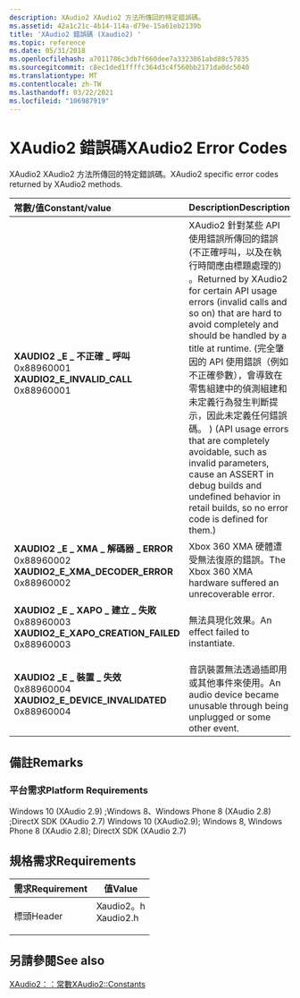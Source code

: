 ```yaml
---
description: XAudio2 XAudio2 方法所傳回的特定錯誤碼。
ms.assetid: 42a1c21c-4b14-114a-d79e-15a61eb2139b
title: 'XAudio2 錯誤碼 (Xaudio2) '
ms.topic: reference
ms.date: 05/31/2018
ms.openlocfilehash: a7011786c3db7f660dee7a3323861abd88c57835
ms.sourcegitcommit: c8ec1ded1ffffc364d3c4f560bb2171da0dc5040
ms.translationtype: MT
ms.contentlocale: zh-TW
ms.lasthandoff: 03/22/2021
ms.locfileid: "106987919"
---
```

# <a name="xaudio2-error-codes"></a><span data-ttu-id="ddbd3-103">XAudio2 錯誤碼</span><span class="sxs-lookup"><span data-stu-id="ddbd3-103">XAudio2 Error Codes</span></span>

<span data-ttu-id="ddbd3-104">XAudio2 XAudio2 方法所傳回的特定錯誤碼。</span><span class="sxs-lookup"><span data-stu-id="ddbd3-104">XAudio2 specific error codes returned by XAudio2 methods.</span></span>



| <span data-ttu-id="ddbd3-105">常數/值</span><span class="sxs-lookup"><span data-stu-id="ddbd3-105">Constant/value</span></span>                                                                                                                                                                                                                                                                      | <span data-ttu-id="ddbd3-106">Description</span><span class="sxs-lookup"><span data-stu-id="ddbd3-106">Description</span></span>                                                                                                                                                                                                                                                                                                                                                       |
|:------------------------------------------------------------------------------------------------------------------------------------------------------------------------------------------------------------------------------------------------------------------------------------|:------------------------------------------------------------------------------------------------------------------------------------------------------------------------------------------------------------------------------------------------------------------------------------------------------------------------------------------------------------------|
| <span id="XAUDIO2_E_INVALID_CALL"></span><span id="xaudio2_e_invalid_call"></span><dl> <span data-ttu-id="ddbd3-107"><dt>**XAUDIO2 \_E \_ 不正確 \_ 呼叫**</dt> <dt>0x88960001</dt></span><span class="sxs-lookup"><span data-stu-id="ddbd3-107"><dt>**XAUDIO2\_E\_INVALID\_CALL**</dt> <dt>0x88960001</dt></span></span> </dl>                          | <span data-ttu-id="ddbd3-108">XAudio2 針對某些 API 使用錯誤所傳回的錯誤 (不正確呼叫，以及在執行時間應由標題處理的) 。</span><span class="sxs-lookup"><span data-stu-id="ddbd3-108">Returned by XAudio2 for certain API usage errors (invalid calls and so on) that are hard to avoid completely and should be handled by a title at runtime.</span></span> <span data-ttu-id="ddbd3-109"> (完全肇因的 API 使用錯誤（例如不正確參數），會導致在零售組建中的偵測組建和未定義行為發生判斷提示，因此未定義任何錯誤碼。 ) </span><span class="sxs-lookup"><span data-stu-id="ddbd3-109">(API usage errors that are completely avoidable, such as invalid parameters, cause an ASSERT in debug builds and undefined behavior in retail builds, so no error code is defined for them.)</span></span><br/> |
| <span id="XAUDIO2_E_XMA_DECODER_ERROR"></span><span id="xaudio2_e_xma_decoder_error"></span><dl> <span data-ttu-id="ddbd3-110"><dt>**XAUDIO2 \_E \_ XMA \_ 解碼器 \_ ERROR**</dt> <dt>0x88960002</dt></span><span class="sxs-lookup"><span data-stu-id="ddbd3-110"><dt>**XAUDIO2\_E\_XMA\_DECODER\_ERROR**</dt> <dt>0x88960002</dt></span></span> </dl>          | <span data-ttu-id="ddbd3-111">Xbox 360 XMA 硬體遭受無法復原的錯誤。</span><span class="sxs-lookup"><span data-stu-id="ddbd3-111">The Xbox 360 XMA hardware suffered an unrecoverable error.</span></span><br/>                                                                                                                                                                                                                                                                                             |
| <span id="XAUDIO2_E_XAPO_CREATION_FAILED"></span><span id="xaudio2_e_xapo_creation_failed"></span><dl> <span data-ttu-id="ddbd3-112"><dt>**XAUDIO2 \_E \_ XAPO \_ 建立 \_ 失敗**</dt> <dt>0x88960003</dt></span><span class="sxs-lookup"><span data-stu-id="ddbd3-112"><dt>**XAUDIO2\_E\_XAPO\_CREATION\_FAILED**</dt> <dt>0x88960003</dt></span></span> </dl> | <span data-ttu-id="ddbd3-113">無法具現化效果。</span><span class="sxs-lookup"><span data-stu-id="ddbd3-113">An effect failed to instantiate.</span></span><br/>                                                                                                                                                                                                                                                                                                                       |
| <span id="XAUDIO2_E_DEVICE_INVALIDATED"></span><span id="xaudio2_e_device_invalidated"></span><dl> <span data-ttu-id="ddbd3-114"><dt>**XAUDIO2 \_E \_ 裝置 \_ 失效**</dt> <dt>0x88960004</dt></span><span class="sxs-lookup"><span data-stu-id="ddbd3-114"><dt>**XAUDIO2\_E\_DEVICE\_INVALIDATED**</dt> <dt>0x88960004</dt></span></span> </dl>        | <span data-ttu-id="ddbd3-115">音訊裝置無法透過插即用或其他事件來使用。</span><span class="sxs-lookup"><span data-stu-id="ddbd3-115">An audio device became unusable through being unplugged or some other event.</span></span><br/>                                                                                                                                                                                                                                                                           |



## <a name="remarks"></a><span data-ttu-id="ddbd3-116">備註</span><span class="sxs-lookup"><span data-stu-id="ddbd3-116">Remarks</span></span>

### <a name="platform-requirements"></a><span data-ttu-id="ddbd3-117">平台需求</span><span class="sxs-lookup"><span data-stu-id="ddbd3-117">Platform Requirements</span></span>

<span data-ttu-id="ddbd3-118">Windows 10 (XAudio 2.9) ;Windows 8、Windows Phone 8 (XAudio 2.8) ;DirectX SDK (XAudio 2.7) </span><span class="sxs-lookup"><span data-stu-id="ddbd3-118">Windows 10 (XAudio2.9); Windows 8, Windows Phone 8 (XAudio 2.8); DirectX SDK (XAudio 2.7)</span></span>

## <a name="requirements"></a><span data-ttu-id="ddbd3-119">規格需求</span><span class="sxs-lookup"><span data-stu-id="ddbd3-119">Requirements</span></span>



| <span data-ttu-id="ddbd3-120">需求</span><span class="sxs-lookup"><span data-stu-id="ddbd3-120">Requirement</span></span> | <span data-ttu-id="ddbd3-121">值</span><span class="sxs-lookup"><span data-stu-id="ddbd3-121">Value</span></span> |
|-------------------|--------------------------------------------------------------------------------------|
| <span data-ttu-id="ddbd3-122">標頭</span><span class="sxs-lookup"><span data-stu-id="ddbd3-122">Header</span></span><br/> | <dl> <span data-ttu-id="ddbd3-123"><dt>Xaudio2。h</dt></span><span class="sxs-lookup"><span data-stu-id="ddbd3-123"><dt>Xaudio2.h</dt></span></span> </dl> |



## <a name="see-also"></a><span data-ttu-id="ddbd3-124">另請參閱</span><span class="sxs-lookup"><span data-stu-id="ddbd3-124">See also</span></span>

<dl> <dt>

[<span data-ttu-id="ddbd3-125">XAudio2：：常數</span><span class="sxs-lookup"><span data-stu-id="ddbd3-125">XAudio2::Constants</span></span>](constants.md)
</dt> </dl>

 

 




